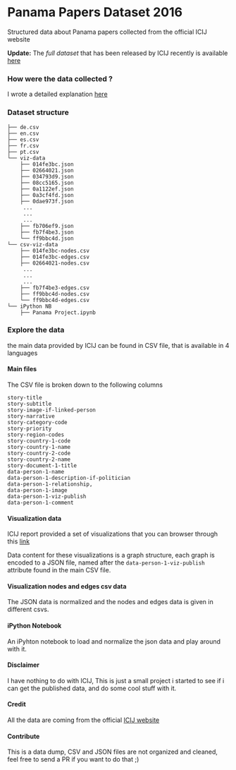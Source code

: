 # Panama Papers Dataset 2016
Structured data about Panama papers collected from the official ICIJ website 

**Update:** The *full dataset* that has been released by ICIJ recently is available [here](https://offshoreleaks.icij.org/pages/database)

### How were the data collected ?
I wrote a detailed explanation [here](COLLECTION.md)
### Dataset structure
```
├── de.csv
├── en.csv
├── es.csv
├── fr.csv
├── pt.csv
└── viz-data
    ├── 014fe3bc.json
    ├── 02664021.json
    ├── 034793d9.json
    ├── 08cc5165.json
    ├── 0a1122ef.json
    ├── 0a3cf4fd.json
    ├── 0dae973f.json
	 ...
	 ...
	 ...
	├── fb706ef9.json
    ├── fb7f4be3.json
    └── ff9bbc4d.json
└── csv-viz-data
    ├── 014fe3bc-nodes.csv
    ├── 014fe3bc-edges.csv
    ├── 02664021-nodes.csv
     ...
     ...
     ...
    ├── fb7f4be3-edges.csv
    ├── ff9bbc4d-nodes.csv
    └── ff9bbc4d-edges.csv
└── iPython NB
    ├── Panama Project.ipynb
```

### Explore the data
the main data provided by ICIJ can be found in CSV file, that is available in 4 languages

#### Main files
The CSV file is broken down to the following columns

```
story-title
story-subtitle
story-image-if-linked-person
story-narrative
story-category-code
story-priority
story-region-codes
story-country-1-code
story-country-1-name
story-country-2-code
story-country-2-name
story-document-1-title
data-person-1-name
data-person-1-description-if-politician
data-person-1-relationship,
data-person-1-image
data-person-1-viz-publish
data-person-1-comment
```

#### Visualization data
ICIJ report provided a set of visualizations that you can browser through this [link](https://panamapapers.icij.org/the_power_players/)

Data content for these visualizations is a graph structure, each graph is encoded to a JSON file, named after the ``` data-person-1-viz-publish ``` attribute found in the main CSV file.

#### Visualization nodes and edges csv data
The JSON data is normalized and the nodes and edges data is given in different csvs.

#### iPython Notebook
An iPyhton notebook to load and normalize the json data and play around with it.

#### Disclaimer
I have nothing to do with ICIJ, This is just a small project i started to see if i can get the published data, and do some cool stuff with it.

#### Credit
All the data are coming from the official [ICIJ website](https://panamapapers.icij.org/graphs/)

#### Contribute
This is a data dump, CSV and JSON files are not organized and cleaned, feel free to send a PR if you want to do that ;) 
